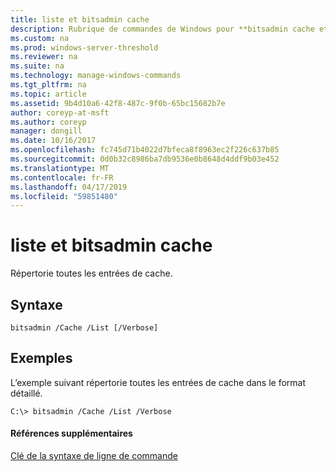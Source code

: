 ```yaml
---
title: liste et bitsadmin cache
description: Rubrique de commandes de Windows pour **bitsadmin cache et liste** -répertorie toutes les entrées de cache.
ms.custom: na
ms.prod: windows-server-threshold
ms.reviewer: na
ms.suite: na
ms.technology: manage-windows-commands
ms.tgt_pltfrm: na
ms.topic: article
ms.assetid: 9b4d10a6-42f8-487c-9f0b-65bc15682b7e
author: coreyp-at-msft
ms.author: coreyp
manager: dongill
ms.date: 10/16/2017
ms.openlocfilehash: fc745d71b4022d7bfeca8f8963ec2f226c637b85
ms.sourcegitcommit: 0d0b32c8986ba7db9536e0b8648d4ddf9b03e452
ms.translationtype: MT
ms.contentlocale: fr-FR
ms.lasthandoff: 04/17/2019
ms.locfileid: "59851480"
---
```

# <a name="bitsadmin-cache-and-list"></a>liste et bitsadmin cache



Répertorie toutes les entrées de cache.

## <a name="syntax"></a>Syntaxe

```
bitsadmin /Cache /List [/Verbose] 
```

## <a name="BKMK_examples"></a>Exemples

L’exemple suivant répertorie toutes les entrées de cache dans le format détaillé.
```
C:\> bitsadmin /Cache /List /Verbose
```

#### <a name="additional-references"></a>Références supplémentaires

[Clé de la syntaxe de ligne de commande](command-line-syntax-key.md)